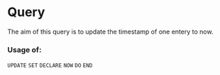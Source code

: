 # Query
The aim of this query is to update the timestamp of one entery to now.

### Usage of:
`UPDATE`
`SET`
`DECLARE`
`NOW`
`DO`
`END`
